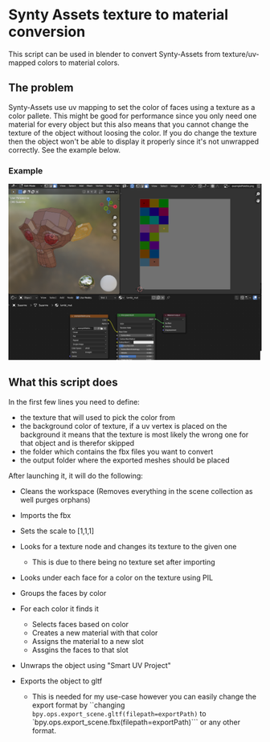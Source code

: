 # Synty Assets texture to material conversion
This script can be used in blender to convert Synty-Assets from texture/uv-mapped colors to material colors.

## The problem
Synty-Assets use uv mapping to set the color of faces using a texture as a color pallete.
This might be good for performance since you only need one material for every object but this also means that you cannot change the texture of the object without loosing the color. 
If you do change the texture then the object won't be able to display it properly since it's not unwrapped correctly.
See the example below.

### Example
![The problem](docs/theProblem.png)



## What this script does

In the first few lines you need to define:
- the texture that will used to pick the color from
- the background color of texture, if a uv vertex is placed on the background it means that the texture is most likely the wrong one for that object and is therefor skipped
- the folder which contains the fbx files you want to convert
- the output folder where the exported meshes should be placed


After launching it, it will do the following:
- Cleans the workspace (Removes everything in the scene collection as well purges orphans)
- Imports the fbx
- Sets the scale to [1,1,1]
- Looks for a texture node and changes its texture to the given one
	- This is due to there being no texture set after importing
- Looks under each face for a color on the texture using PIL
- Groups the faces by color
- For each color it finds it
	- Selects faces based on color
	- Creates a new material with that color
	- Assigns the material to a new slot
	- Assgins the faces to that slot
	
- Unwraps the object using "Smart UV Project"
- Exports the object to gltf
	- This is needed for my use-case however you can easily change the export format by ``changing `bpy.ops.export_scene.gltf(filepath=exportPath)` to `bpy.ops.export_scene.fbx(filepath=exportPath)``` or any other format.


